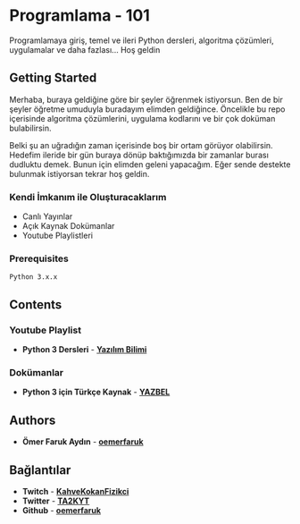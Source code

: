 # Programlama - 101
Programlamaya giriş, temel ve ileri Python dersleri, algoritma çözümleri, uygulamalar ve daha fazlası... Hoş geldin

## Getting Started
Merhaba, buraya geldiğine göre bir şeyler öğrenmek istiyorsun. Ben de bir şeyler öğretme umuduyla buradayım elimden geldiğince. Öncelikle bu repo içerisinde algoritma çözümlerini, uygulama kodlarını ve bir çok doküman bulabilirsin.

Belki şu an uğradığın zaman içerisinde boş bir ortam görüyor olabilirsin. Hedefim ileride bir gün buraya dönüp baktığımızda bir zamanlar burası dudluktu demek. Bunun için elimden geleni yapacağım. Eğer sende destekte bulunmak istiyorsan tekrar hoş geldin.

### Kendi İmkanım ile Oluşturacaklarım
+ Canlı Yayınlar
+ Açık Kaynak Dokümanlar
+ Youtube Playlistleri

### Prerequisites
```
Python 3.x.x
```

## Contents
### Youtube Playlist
+ **Python 3 Dersleri** - [**Yazılım Bilimi**](https://www.youtube.com/playlist?list=PLIHume2cwmHehcxQE1XZieL21syR3m3tR)

### Dokümanlar
+ **Python 3 için Türkçe Kaynak** - [**YAZBEL**](https://python-istihza.yazbel.com/)


## Authors
+ **Ömer Faruk Aydın** - [**oemerfaruk**](https://github.com/oemerfaruk/)

## Bağlantılar
+ **Twitch** - [**KahveKokanFizikci**](https://www.twitch.tv/kahvekokanfizikci)
+ **Twitter** - [**TA2KYT**](https://twitter.com/ta2kyt)
+ **Github** - [**oemerfaruk**](https://github.com/oemerfaruk/)
